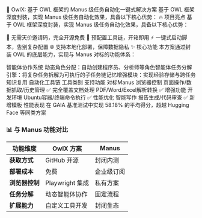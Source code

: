 🚀 OwlX: 基于 OWL 框架的 Manus 级任务自动化一键式解决方案
基于 OWL 框架深度封装，实现 Manus 级任务自动化效果，具备以下核心优势：
🔥 项目亮点
基于 OWL 框架深度封装，实现 Manus 级任务自动化效果，具备以下核心优势：

🚫 无需天价邀请码，完全开源免费
🧩 预配置工具链，开箱即用
⚡ 一键式启动脚本，告别复杂配置
🌐 支持本地化部署，保障数据隐私
✨ 核心功能
本方案通过封装 OWL 的底层能力，实现与 Manus 对标的功能体系：

智能体协作系统
​动态角色分配：自动创建程序员、分析师等角色智能体
​任务分解引擎：将复杂任务拆解为可执行的子任务链
​记忆增强模块：实现经验存储与跨任务知识复用
自动化工具链
工具类别	支持功能	对标Manus
​浏览器控制	页面操作/数据抓取/历史管理	✅ 完全覆盖
​文档处理	PDF/Word/Excel解析转换	✅ 增强功能
​开发环境	Ubuntu容器/终端命令执行	✅ 性能优化
​智能写作	报告生成/代码审查	✅ 新增模板
性能表现
在 GAIA 基准测试中实现 ​58.18% 的平均得分，超越 Hugging Face 等同类方案

### 📊 与 Manus 功能对比

| 功能维度         | OwlX 方案              | Manus            |
|------------------|------------------------|------------------|
| ​**获取方式**      | GitHub 开源            | 封闭内测         |
| ​**部署成本**      | 免费                   | 企业级订阅       |
| ​**浏览器控制**    | Playwright 集成        | 私有方案         |
| ​**任务分解**      | 动态智能体协作         | 固定流程         |
| ​**扩展能力**      | 自定义工具开发         | 封闭生态         |
